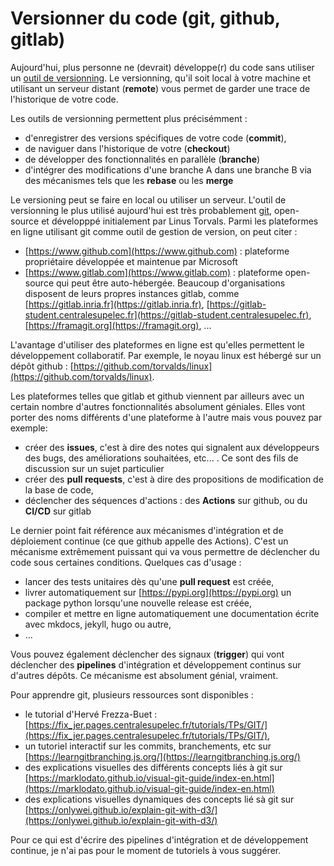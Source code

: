 # Versionner du code (git, github, gitlab)

Aujourd'hui, plus personne ne (devrait) développe(r) du code sans utiliser un
[outil de versionning](https://en.wikipedia.org/wiki/List_of_version-control_software). Le versionning, qu'il soit local à votre machine et
utilisant un serveur distant (**remote**) vous permet de garder une trace de
l'historique de votre code. 

Les outils de versionning permettent plus précisémment :

- d'enregistrer des versions spécifiques de votre code (**commit**),
- de naviguer dans l'historique de votre (**checkout**)
- de développer des fonctionnalités en parallèle (**branche**)
- d'intégrer des modifications d'une branche A dans une branche B via des
  mécanismes tels que les **rebase** ou les **merge**


Le versioning peut se faire en local ou utiliser un serveur. L'outil de
versionning le plus utilisé aujourd'hui est très probablement [git](https://git-scm.com/), open-source et développpé initialement par Linus Torvals. Parmi les plateformes en ligne utilisant git comme outil de gestion de version, on peut citer :

- [https://www.github.com](https://www.github.com) : plateforme propriétaire développée et
  maintenue par Microsoft
- [https://www.gitlab.com](https://www.gitlab.com) : plateforme open-source qui peut être
  auto-hébergée. Beaucoup d'organisations disposent de leurs propres instances
  gitlab, comme [https://gitlab.inria.fr](https://gitlab.inria.fr),
  [https://gitlab-student.centralesupelec.fr](https://gitlab-student.centralesupelec.fr),
  [https://framagit.org](https://framagit.org), ...

L'avantage d'utiliser des plateformes en ligne est qu'elles permettent le
développement collaboratif. Par exemple, le noyau linux est hébergé sur un dépôt
github : [https://github.com/torvalds/linux](https://github.com/torvalds/linux). 

Les plateformes telles que gitlab et github viennent par ailleurs avec un
certain nombre d'autres fonctionnalités absolument géniales. Elles vont porter
des noms différents d'une plateforme à l'autre mais vous pouvez par exemple: 

- créer des **issues**, c'est à dire des notes qui signalent aux développeurs des bugs, des
  améliorations souhaitées, etc... . Ce sont des fils de discussion sur un sujet
  particulier
- créer des **pull requests**, c'est à dire des propositions de modification de
  la base de code,
- déclencher des séquences d'actions : des **Actions** sur github, ou du
  **CI/CD** sur gitlab

Le dernier point fait référence aux mécanismes d'intégration et de déploiement
continue (ce que github appelle des Actions). C'est un mécanisme extrêmement
puissant qui va vous permettre de déclencher du code sous certaines conditions.
Quelques cas d'usage :

- lancer des tests unitaires dès qu'une **pull request** est créée,
- livrer automatiquement sur [https://pypi.org](https://pypi.org) un package
  python lorsqu'une nouvelle release est créée,
- compiler et mettre en ligne automatiquement une documentation écrite avec
  mkdocs, jekyll, hugo ou autre,
- ...

Vous pouvez également déclencher des signaux (**trigger**) qui vont déclencher
des **pipelines** d'intégration et développement continus sur d'autres dépôts.
Ce mécanisme est absolument génial, vraiment.

Pour apprendre git, plusieurs ressources sont disponibles :

- le tutorial d'Hervé Frezza-Buet : [https://fix_jer.pages.centralesupelec.fr/tutorials/TPs/GIT/](https://fix_jer.pages.centralesupelec.fr/tutorials/TPs/GIT/),
- un tutoriel interactif sur les commits, branchements, etc sur [https://learngitbranching.js.org/](https://learngitbranching.js.org/)
- des explications visuelles des différents concepts liés à git sur [https://marklodato.github.io/visual-git-guide/index-en.html](https://marklodato.github.io/visual-git-guide/index-en.html)
- des explications visuelles dynamiques des concepts lié sà git sur [https://onlywei.github.io/explain-git-with-d3/](https://onlywei.github.io/explain-git-with-d3/)

Pour ce qui est d'écrire des pipelines d'intégration et de développement
continue, je n'ai pas pour le moment de tutoriels à vous suggérer.
